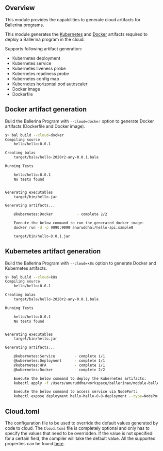 ## Overview

This module provides the capabilities to generate cloud artifacts for Ballerina programs.

This module generates the [Kubernetes](https://kubernetes.io/) and [Docker](https://www.docker.com/) artifacts required to deploy a Ballerina program in the cloud. 

Supports following artifact generation:
- Kubernetes deployment 
- Kubernetes service
- Kubernetes liveness probe
- Kubernetes readiness probe
- Kubernetes config map
- Kubernetes horizontal pod autoscaler
- Docker image  
- Dockerfile 

## Docker artifact generation

Build the Ballerina Program with `--cloud=docker` option to generate Docker artifacts (Dockerfile and Docker image). 

```bash
$> bal build --cloud=docker
Compiling source
	hello/hello:0.0.1

Creating balas
	target/bala/hello-2020r2-any-0.0.1.bala

Running Tests

	hello/hello:0.0.1
	No tests found


Generating executables
	target/bin/hello.jar

Generating artifacts...

	@kubernetes:Docker 			 - complete 2/2

    Execute the below command to run the generated docker image:
    docker run -d -p 9090:9090 anuruddhal/hello-api:sample8

    target/bin/hello-0.0.1.jar
``` 

## Kubernetes artifact generation

Build the Ballerina Program with `--cloud=k8s` option to generate Docker and Kubernetes artifacts. 

```bash
$> bal build --cloud=k8s
Compiling source
	hello/hello:0.0.1

Creating balas
	target/bala/hello-2020r2-any-0.0.1.bala

Running Tests

	hello/hello:0.0.1
	No tests found


Generating executables
	target/bin/hello.jar

Generating artifacts...

	@kubernetes:Service 		- complete 1/1
	@kubernetes:Deployment 	    - complete 1/1
	@kubernetes:HPA 			- complete 1/1
	@kubernetes:Docker 			- complete 2/2

	Execute the below command to deploy the Kubernetes artifacts:
	kubectl apply -f /Users/anuruddha/workspace/ballerinax/module-ballerina-c2c/samples/sample2/target/kubernetes/hello

	Execute the below command to access service via NodePort:
	kubectl expose deployment hello-hello-0-0-deployment --type=NodePort --name=hello-hello-0-0-svc-local
``` 

## Cloud.toml
The configuration file to be used to override the default values generated by code to cloud.
The `Cloud.toml` file is completely optional and only has to specify the values that need to be overridden. 
If the value is not specified for a certain field, the compiler will take the default value.
All the supported properties can be found [here](https://ballerina.io/learn/user-guide/deployment/code-to-cloud/#properties-of-the-cloudtoml-file).
